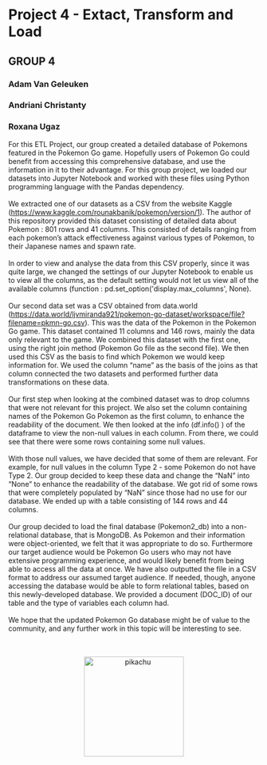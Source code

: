 # Project 4 - Extact, Transform and Load
## GROUP 4

### Adam Van Geleuken
### Andriani Christanty
### Roxana Ugaz


For this ETL Project, our group created a detailed database of Pokemons featured in the Pokemon Go game. Hopefully users of Pokemon Go could benefit from accessing this comprehensive database, and use the information in it to their advantage. For this group project, we loaded our datasets into Jupyter Notebook and worked with these files using Python programming language with the Pandas dependency. <br><br>
We extracted one of our datasets as a CSV from the website Kaggle (https://www.kaggle.com/rounakbanik/pokemon/version/1). The author of this repository provided this dataset consisting of detailed data about Pokemon : 801 rows and 41 columns. This consisted of details ranging from each pokemon’s attack effectiveness against various types of Pokemon, to their Japanese names and spawn rate. <br><br>
In order to view and analyse the data from this CSV properly, since it was quite large, we changed the settings of our Jupyter Notebook to enable us to view all the columns, as the default setting would not let us view all of the available columns (function : pd.set_option('display.max_columns', None). <br><br>
Our second data set was a CSV obtained from data.world (https://data.world/ljvmiranda921/pokemon-go-dataset/workspace/file?filename=pkmn-go.csv). This was the data of the Pokemon in the Pokemon Go game. This dataset contained 11 columns and 146 rows, mainly the data only relevant to the game. We combined this dataset with the first one, using the right join method (Pokemon Go file as the second file). We then used this CSV as the basis to find which Pokemon we would keep information for. We used the column “name” as the basis of the joins as that column connected the two datasets and performed further data transformations on these data. <br> <br>
Our first step when looking at the combined dataset was to drop columns that were not relevant for this project. We also set the column containing names of the Pokemon Go Pokemon as the first column, to enhance the readability of the document. We then looked at the info (df.info() ) of the dataframe to view the non-null values in each column. From there, we could see that there were some rows containing some null values. <br><br>
With those null values, we have decided that some of them are relevant. For example, for null values in the column Type 2 - some Pokemon do not have Type 2. Our group decided to keep these data and change the “NaN” into “None” to enhance the readability of the database. We got rid of some rows that were completely populated by “NaN” since those had no use for our database. We ended up with a table consisting of 144 rows and 44 columns. <br> <br>
Our group decided to load the final database (Pokemon2_db) into a non-relational database, that is MongoDB. As Pokemon and their information were object-oriented, we felt that it was appropriate to do so. Furthermore our target audience would be Pokemon Go users who may not have extensive programming experience, and would likely benefit from being able to access all the data at once. We have also outputted the file in a CSV format to address our assumed target audience. If needed, though, anyone accessing the database would be able to form relational tables, based on this newly-developed database. We provided a document (DOC_ID) of our table and the type of variables each column had.<br><br>
We hope that the updated Pokemon Go database might be of value to the community, and any further work in this topic will be interesting to see.
<br><br>
<br>
<p align="center">
  <img width="200" src="https://www.ign.com/wikis/pokemon-red-blue-yellow-version/Pikachu" alt="pikachu">
</p>